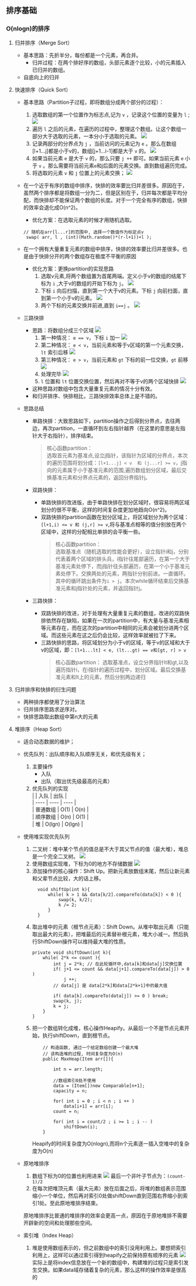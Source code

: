 ## 排序基础    
### O(nlogn)的排序
1. 归并排序（Merge Sort）
    - 基本思路：先折半分，每份都是一个元素，再合并。
        - 归并过程：在两个排好序的数组，头部元素逐个比较，小的元素插入已归并的数组。
    - 自底向上的归并
    
2. 快速排序（Quick Sort）
    - 基本思路（Partition子过程，即将数组分成两个部分的过程）：
        1. 选取数组的第一个位置作为标志点,记为 `v` ，记录这个位置的变量为 `l` ;
        ![](https://raw.githubusercontent.com/Daffupman/markdown-img/master/20190604162532.png)
        2. 遍历 `l` 之后的元素，在遍历的过程中，整理这个数组。让这个数组一部分大于选取的元素，一本分小于选取的元素。
        ![](https://raw.githubusercontent.com/Daffupman/markdown-img/master/20190604162744.png)
        3. 记录两部分的分界点为 `j` ，当前访问的元素记为 `e` 。那么在数组[l+1...j]都是小于v的，数组[j+1...i-1]都是大于 `v` 的。
        ![](https://raw.githubusercontent.com/Daffupman/markdown-img/master/20190604163133.png)
        4. 如果当前元素 `e` 是大于 `v` 的，那么只要 `j ++` 即可。如果当前元素 `e` 小于 `v` 。那么需要将当前元素`e`和j后面的元素交换。直到数组遍历完成。
        5. 将选取的元素 `v` 和 `j` 位置上的元素交换；
        ![](https://raw.githubusercontent.com/Daffupman/markdown-img/master/20190604163721.png)
        
    - 在一个近乎有序的数组中排序，快排的效率要比归并差很多。原因在于，虽然两个排序都是将数组一分为二，但是区别在于，归并每次都是平均分配，而快排却不能保证两个数组的长度。对于一个完全有序的数组，快排的效率会退化成O(n^2)。
        - 优化方案：在选取元素的时候才用随机选取。
        ```java_holder_method_tree
        // 随机在arr[l...r]的范围中, 选择一个数值作为标定点v
         swap( arr, l , (int)(Math.random()*(r-l+1))+l );
    - 在一个拥有大量重复元素的数组中排序，快排的效率要比归并差很多。也是由于快排分开的两个数组存在极度不平衡的原因
        - 优化方案：更换partition的实现思路
            1. 选取v元素,将两个数组置为首尾两端。定义小于v的数组的结尾下标为 `i` ,大于v的数组的开始下标为 `j`。
            ![](https://raw.githubusercontent.com/Daffupman/markdown-img/master/20190604175115.png)
            2. 下标 `i` 向后扫描，直到第一个大于v的元素。下标 `j` 向前扫面，直到第一个小于v的元素。
            ![](https://raw.githubusercontent.com/Daffupman/markdown-img/master/20190604175645.png)
            3. 两个下标的元素交换并前进,直到 `i==j` 。
            ![](https://raw.githubusercontent.com/Daffupman/markdown-img/master/20190604175914.png)
    - 三路快排
        - 思路：将数组分成三个区域
        ![](https://raw.githubusercontent.com/Daffupman/markdown-img/master/20190604181141.png)
            1. 第一种情况： `e == v`，下标 `i` 加一
            ![](https://raw.githubusercontent.com/Daffupman/markdown-img/master/20190604181415.png)
            2. 第二种情况： `e < v`，当前元素和等于v区域的第一个元素交换，`lt` 索引后移
           ![](https://raw.githubusercontent.com/Daffupman/markdown-img/master/20190604181552.png)
            3. 第三种情况： `e > v`，当前元素和 `gt` 下标的前一位交换，`gt` 前移
            ![](https://raw.githubusercontent.com/Daffupman/markdown-img/master/20190604181736.png)
            4. 处理完毕
            ![](https://raw.githubusercontent.com/Daffupman/markdown-img/master/20190604181829.png)
            5. `l` 位置和 `lt` 位置交换位置，然后再对不等于v的两个区域快排
            ![](https://raw.githubusercontent.com/Daffupman/markdown-img/master/20190604181954.png)
        - 这种思路对数组中包含大量重复元素的情况十分有效。
        - 和归并排序、快排相比，三路快排效率总体上是不错的。
        
    - 思路总结
        - 单路快排：大致思路如下，partition操作之后得到分界点，去往两边，再次partition，一直循环到左右指针越界（在这里的意思是左指针大于右指针），排序结束。  
            > 核心函数partition：  
              选取首元素为基准点,设立j指针，该指针为区域的分界点，本次的遍历范围将划分成：`[l+1...j] < v  和 (j...r] >= v`，j指向的元素属于小于基准元素的范围,遍历数组划分区域，最后交换基准元素和分界点元素的，返回分界指针j。
              
        - 双路快排：
            - 单路快排的改进版，由于单路快排在划分区域时，很容易将两区域划分的很不平衡，这样的时间复杂度更加地趋向O(n^2)。
            - 双路快排的partition函数在划分区域上，将区域划分为两个区域：`[l+1,i) <= v 和 (j,r] >= v`,将与基准点相等的值分别放在两个区域中，这样的分配相比单排的会平衡一些。
                > 核心函数partition：  
                  选取基准点（随机选取的性能会更好），设立指针i和j，分别代表着两个区域的排头兵，i指针往尾部遍历，在第一个大于基准元素处停下，而j指针往头部遍历，在第一个小于基准元素处停下。交换两处的元素，两指针分别前进。一直循环。其中的循环跳出条件为`i > j`。本次while循环结束后交换基准元素和j指针处的元素，并返回指针j。
                 
        - 三路快排：
            - 双路快排的改进，对于处理有大量重复元素的数组，改进的双路快排依然存在缺陷，如果在一次的partition中，有大量与基准元素相等元素存在，而在这次的partition中相同的元素会被划分进两个区域。而这些元素在这之后仍会比较，这样效率就被拉了下来。
            - 三路快排的思路，将区域划分为小于v的区域，等于v的区域和大于v的区域，即：`[l+1...lt] < e, (lt...gt) == v和[gt, r] > v` 
                > 核心函数partition：
                   选取基准点，设立分界指针lt和gt,以及遍历指针i，在i指针的遍历过程中，划分区域。最后交换基准元素和lt上的元素，然后分别两边递归
        
3. 归并排序和快排的衍生问题
    - 两种排序都使用了分治算法
    - 归并排序思路求逆序对。
    - 快排思路取出数组中第n大的元素
    
4. 堆排序（Heap Sort）
    - 适合动态数据的维护；
    - 优先队列：出队顺序和入队顺序无关，和优先级有关；
        1. 主要操作
            - 入队
            - 出队（取出优先级最高的元素）
        2. 优先队列的实现  
        |      |   入队   |   出队   |  
        | ---- | ---- | ---- |  
        |   普通数组   |   O(1)     |   O(n)     |  
        |   顺序数组   |   O(n)     |   O(1)     |  
        |   堆        |   O(lgn)   |   O(lgn)   |
    - 使用堆实现优先队列
        1. 二叉树：堆中某个节点的值总是不大于其父节点的值（最大堆），堆总是一个完全二叉树。
        ![](https://raw.githubusercontent.com/Daffupman/markdown-img/master/20190605084649.png)
        2. 使用数组实现堆，下标为0的地方不存储数据
        ![](https://raw.githubusercontent.com/Daffupman/markdown-img/master/20190605090152.png)
        3. 添加操作的核心操作：Shift Up。把新元素放数组末尾，然后让新元素和父辈节点比较，大的话上移。
            ```java_holder_method_tree
              void shiftUp(int k){
                  while( k > 1 && data[k/2].compareTo(data[k]) < 0 ){
                      swap(k, k/2);
                      k /= 2;
                  }
              }
            ```  
        4. 取出堆中的元素（根节点元素）：Shift Down。从堆中取出元素（只能取出最大的元素），把堆最后的元素替补根元素，堆大小减一。然后执行ShiftDown操作可以维持最大堆的性质。
            ```java_holder_method_tree
            private void shiftDown(int k){ 
                while( 2*k <= count ){
                    int j = 2*k; // 在此轮循环中,data[k]和data[j]交换位置
                    if( j+1 <= count && data[j+1].compareTo(data[j]) > 0 )
                        j ++;
                    // data[j] 是 data[2*k]和data[2*k+1]中的最大值
           
                    if( data[k].compareTo(data[j]) >= 0 ) break;
                    swap(k, j);
                    k = j;
                }
            }
            ```
        5. 把一个数组转化成堆，核心操作Heapify。从最后一个不是节点元素开始，执行shiftDown，直到根节点。
            ```java_holder_method_tree
                // 构造函数, 通过一个给定数组创建一个最大堆
                // 该构造堆的过程, 时间复杂度为O(n)
                public MaxHeap(Item arr[]){
            
                    int n = arr.length;
            
                    //数组索引0处不使用
                    data = (Item[])new Comparable[n+1];
                    capacity = n;
            
                    for( int i = 0 ; i < n ; i ++ )
                        data[i+1] = arr[i];
                    count = n;
            
                    for( int i = count/2 ; i >= 1 ; i -- )
                        shiftDown(i);
                }
            ```
            Heapify的时间复杂度为O(nlogn),而将n个元素逐一插入空堆中的复杂度为O(n)
    - 原地堆排序
        1. 数组下标为0的位置也利用进来
        ![](https://raw.githubusercontent.com/Daffupman/markdown-img/master/20190605095813.png)
        最后一个非叶子节点为：`(count-1)/2`
        2. 在每次把堆顶元素（最大元素）放在后面之后，将堆的数组表示范围缩小一个单位，然后再对索引0处做shiftDown直到范围右界缩小到索引1处。至此原地堆排序结束。
        
        原地堆排序比普通的堆排序的效率会更高一点，原因在于原地堆排不需要开辟新的空间和处理那些空间。
        
    - 索引堆（Index Heap）
        1. 堆是使用数组表示的，但之前数组中的索引没用利用上。要想把索引利用上，这样可以通过索引得到heapify之前保持原有顺序的元素
        ![](https://raw.githubusercontent.com/Daffupman/markdown-img/master/20190713225053.png)
        实际上是将index信息放在一个新的数组中，构建堆的过程只是索引发生交换。如果data域存储着复杂的元素，那么这样的操作效率是很高的
    